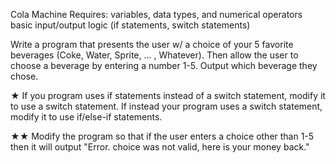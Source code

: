Cola Machine
Requires:
variables, data types, and numerical operators
basic input/output
logic (if statements, switch statements)

Write a program that presents the user w/ a choice of your 5 favorite beverages (Coke, Water, Sprite, ... , Whatever).
Then allow the user to choose a beverage by entering a number 1-5.
Output which beverage they chose.

★ If you program uses if statements instead of a switch statement, modify it to use a switch statement.
If instead your program uses a switch statement, modify it to use if/else-if statements.

★★ Modify the program so that if the user enters a choice other than 1-5 then it will output "Error. choice was not valid, here is your money back."
